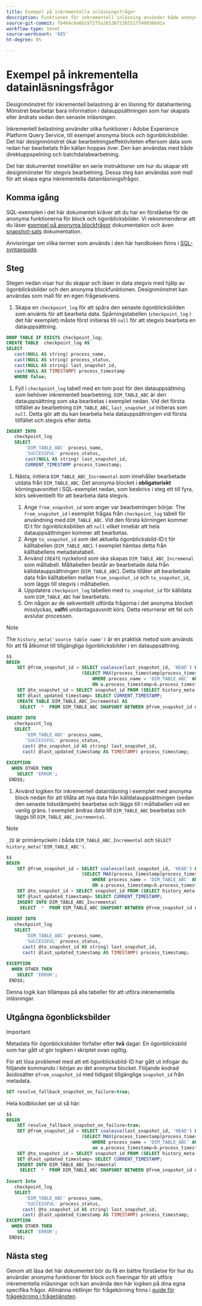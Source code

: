```yaml
---
title: Exempel på inkrementella inläsningsfrågor
description: Funktionen för inkrementell inläsning använder både anonyma funktioner för block och ögonblicksbilder för att ge en nästan realtidslösning för att flytta data från datasjön till data warehouse samtidigt som matchande data ignoreras.
source-git-commit: fb464c6e6b1972f5a2653872385517749936691a
workflow-type: tm+mt
source-wordcount: '685'
ht-degree: 0%

---
```


# Exempel på inkrementella datainläsningsfrågor

Designmönstret för inkrementell belastning är en lösning för datahantering. Mönstret bearbetar bara information i datauppsättningen som har skapats eller ändrats sedan den senaste inläsningen.

Inkrementell belastning använder olika funktioner i Adobe Experience Platform Query Service, till exempel anonyma block och ögonblicksbilder. Det här designmönstret ökar bearbetningseffektiviteten eftersom data som redan har bearbetats från källan hoppas över. Den kan användas med både direktuppspelning och batchdatabearbetning.

Det här dokumentet innehåller en serie instruktioner om hur du skapar ett designmönster för stegvis bearbetning. Dessa steg kan användas som mall för att skapa egna inkrementella datainläsningsfrågor.

## Komma igång

SQL-exemplen i det här dokumentet kräver att du har en förståelse för de anonyma funktionerna för block och ögonblicksbilder. Vi rekommenderar att du läser [exempel på anonyma blockfrågor](./anonymous-block.md) dokumentation och även [snapshot-sats](../sql/syntax.md#snapshot-clause) dokumentation.

Anvisningar om vilka termer som används i den här handboken finns i [SQL-syntaxguide](../sql/syntax.md).

## Steg

Stegen nedan visar hur du skapar och läser in data stegvis med hjälp av ögonblicksbilder och den anonyma blockfunktionen. Designmönstret kan användas som mall för en egen frågesekvens.

1. Skapa en `checkpoint_log` för att spåra den senaste ögonblicksbilden som använts för att bearbeta data. Spårningstabellen (`checkpoint_log` i det här exemplet) måste först initieras till `null` för att stegvis bearbeta en datauppsättning.

```SQL
DROP TABLE IF EXISTS checkpoint_log;
CREATE TABLE  checkpoint_log AS
SELECT
   cast(NULL AS string) process_name,
   cast(NULL AS string) process_status,
   cast(NULL AS string) last_snapshot_id,
   cast(NULL AS TIMESTAMP) process_timestamp
   WHERE false;
```

1. Fyll i `checkpoint_log` tabell med en tom post för den datauppsättning som behöver inkrementell bearbetning. `DIM_TABLE_ABC` är den datauppsättning som ska bearbetas i exemplet nedan. Vid det första tillfället av bearbetning `DIM_TABLE_ABC`, `last_snapshot_id` initieras som `null`. Detta gör att du kan bearbeta hela datauppsättningen vid första tillfället och stegvis efter detta.

```SQL
INSERT INTO
   checkpoint_log
   SELECT
       'DIM_TABLE_ABC' process_name,
       'SUCCESSFUL' process_status,
       cast(NULL AS string) last_snapshot_id,
       CURRENT_TIMESTAMP process_timestamp;
```

1. Nästa, initiera `DIM_TABLE_ABC_Incremental` som innehåller bearbetade utdata från `DIM_TABLE_ABC`. Det anonyma blocket i **obligatoriskt** körningsavsnittet i SQL-exemplet nedan, som beskrivs i steg ett till fyra, körs sekventiellt för att bearbeta data stegvis.

   1. Ange `from_snapshot_id` som anger var bearbetningen börjar. The `from_snapshot_id` i exemplet frågas från `checkpoint_log` tabell för användning med `DIM_TABLE_ABC`. Vid den första körningen kommer ID:t för ögonblicksbilden att `null` vilket innebär att hela datauppsättningen kommer att bearbetas.
   2. Ange `to_snapshot_id` som det aktuella ögonblicksbild-ID:t för källtabellen (`DIM_TABLE_ABC`). I exemplet hämtas detta från källtabellens metadatatabell.
   3. Använd `CREATE` nyckelord som ska skapas `DIM_TABLE_ABC_Incremenal` som måltabell. Måltabellen består av bearbetade data från källdatauppsättningen (`DIM_TABLE_ABC`). Detta tillåter att bearbetade data från källtabellen mellan `from_snapshot_id` och `to_snapshot_id`, som läggs till stegvis i måltabellen.
   4. Uppdatera `checkpoint_log` tabellen med `to_snapshot_id` för källdata som `DIM_TABLE_ABC` har bearbetats.
   5. Om någon av de sekventiellt utförda frågorna i det anonyma blocket misslyckas, **valfri** undantagsavsnitt körs. Detta returnerar ett fel och avslutar processen.

>[!NOTE]
>
>The `history_meta('source table name')` är en praktisk metod som används för att få åtkomst till tillgängliga ögonblicksbilder i en datauppsättning.

```SQL
$$
BEGIN
    SET @from_snapshot_id = SELECT coalesce(last_snapshot_id, 'HEAD') FROM checkpoint_log a JOIN
                            (SELECT MAX(process_timestamp)process_timestamp FROM checkpoint_log
                                WHERE process_name = 'DIM_TABLE_ABC' AND process_status = 'SUCCESSFUL' )b
                                ON a.process_timestamp=b.process_timestamp;
    SET @to_snapshot_id = SELECT snapshot_id FROM (SELECT history_meta('DIM_TABLE_ABC')) WHERE  is_current = true;
    SET @last_updated_timestamp= SELECT CURRENT_TIMESTAMP;
    CREATE TABLE DIM_TABLE_ABC_Incremental AS
     SELECT  *  FROM DIM_TABLE_ABC SNAPSHOT BETWEEN @from_snapshot_id AND @to_snapshot_id ;
 
INSERT INTO
   checkpoint_log
   SELECT
       'DIM_TABLE_ABC' process_name,
       'SUCCESSFUL' process_status,
      cast( @to_snapshot_id AS string) last_snapshot_id,
      cast( @last_updated_timestamp AS TIMESTAMP) process_timestamp;
 
EXCEPTION
  WHEN OTHER THEN
    SELECT 'ERROR';
 END$$;
```

1. Använd logiken för inkrementell datainläsning i exemplet med anonyma block nedan för att tillåta att nya data från källdatauppsättningen (sedan den senaste tidsstämpeln) bearbetas och läggs till i måltabellen vid en vanlig gräns. I exemplet ändras data till `DIM_TABLE_ABC` bearbetas och läggs till `DIM_TABLE_ABC_incremental`.

>[!NOTE]
>
> `_ID` är primärnyckeln i båda `DIM_TABLE_ABC_Incremental` och `SELECT history_meta('DIM_TABLE_ABC')`.

```SQL
$$
BEGIN
    SET @from_snapshot_id = SELECT coalesce(last_snapshot_id, 'HEAD') FROM checkpoint_log a join
                            (SELECT MAX(process_timestamp)process_timestamp FROM checkpoint_log
                                WHERE process_name = 'DIM_TABLE_ABC' AND process_status = 'SUCCESSFUL' )b
                                ON a.process_timestamp=b.process_timestamp;
    SET @to_snapshot_id = SELECT snapshot_id FROM (SELECT history_meta('DIM_TABLE_ABC')) WHERE  is_current = true;
    SET @last_updated_timestamp= SELECT CURRENT_TIMESTAMP;
    INSERT INTO DIM_TABLE_ABC_Incremental
     SELECT  *  FROM DIM_TABLE_ABC SNAPSHOT BETWEEN @from_snapshot_id AND @to_snapshot_id WHERE NOT EXISTS (SELECT _id FROM DIM_TABLE_ABC_Incremental a WHERE _id=a._id);
 
INSERT INTO
   checkpoint_log
   SELECT
       'DIM_TABLE_ABC' process_name,
       'SUCCESSFUL' process_status,
      cast( @to_snapshot_id AS string) last_snapshot_id,
      cast( @last_updated_timestamp AS TIMESTAMP) process_timestamp;
 
EXCEPTION
  WHEN OTHER THEN
    SELECT 'ERROR';
 END$$;
```

Denna logik kan tillämpas på alla tabeller för att utföra inkrementella inläsningar.

## Utgångna ögonblicksbilder

>[!IMPORTANT]
>
>Metadata för ögonblicksbilder förfaller efter **två** dagar. En ögonblicksbild som har gått ut gör logiken i skriptet ovan ogiltig.

För att lösa problemet med att ett ögonblicksbild-ID har gått ut infogar du följande kommando i början av det anonyma blocket. Följande kodrad åsidosätter `@from_snapshot_id` med tidigast tillgängliga `snapshot_id` från metadata.

```SQL
SET resolve_fallback_snapshot_on_failure=true;
```

Hela kodblocket ser ut så här:

```SQL
$$
BEGIN
    SET resolve_fallback_snapshot_on_failure=true;
    SET @from_snapshot_id = SELECT coalesce(last_snapshot_id, 'HEAD') FROM checkpoint_log a JOIN
                            (SELECT MAX(process_timestamp)process_timestamp FROM checkpoint_log
                                WHERE process_name = 'DIM_TABLE_ABC' AND process_status = 'SUCCESSFUL' )b
                                on a.process_timestamp=b.process_timestamp;
    SET @to_snapshot_id = SELECT snapshot_id FROM (SELECT history_meta('DIM_TABLE_ABC')) WHERE  is_current = true;
    SET @last_updated_timestamp= SELECT CURRENT_TIMESTAMP;
    INSERT INTO DIM_TABLE_ABC_Incremental
     SELECT  *  FROM DIM_TABLE_ABC SNAPSHOT BETWEEN @from_snapshot_id AND @to_snapshot_id WHERE NOT EXISTS (SELECT _id FROM DIM_TABLE_ABC_Incremental a WHERE _id=a._id);
 
Insert Into
   checkpoint_log
   SELECT
       'DIM_TABLE_ABC' process_name,
       'SUCCESSFUL' process_status,
      cast( @to_snapshot_id AS string) last_snapshot_id,
      cast( @last_updated_timestamp AS TIMESTAMP) process_timestamp;
EXCEPTION
  WHEN OTHER THEN
    SELECT 'ERROR';
 END$$;
```

## Nästa steg

Genom att läsa det här dokumentet bör du få en bättre förståelse för hur du använder anonyma funktioner för block och fixeringar för att utföra inkrementella inläsningar och kan använda den här logiken på dina egna specifika frågor. Allmänna riktlinjer för frågekörning finns i [guide för frågekörning i frågetjänsten](./writing-queries.md).
